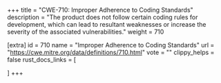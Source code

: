 +++
title = "CWE-710: Improper Adherence to Coding Standards"
description	= "The product does not follow certain coding rules for development, which can lead to resultant weaknesses or increase the severity of the associated vulnerabilities."
weight = 710

[extra]
id = 710
name = "Improper Adherence to Coding Standards"
url = "https://cwe.mitre.org/data/definitions/710.html"
vote = ""
clippy_helps = false
rust_docs_links = [
	
]
+++

